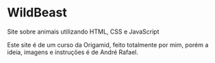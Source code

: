 # WildBeast
Site sobre animais utilizando HTML, CSS e JavaScript

Este site é de um curso da Origamid, feito totalmente por mim, porém a ideia, imagens e instruções é de André Rafael.
